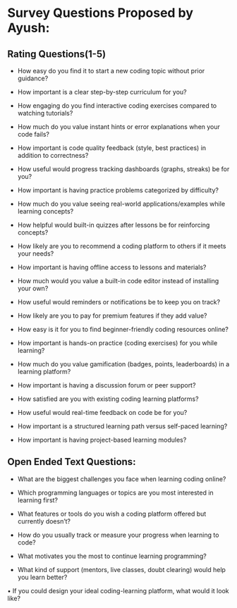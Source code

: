 # Survey Questions Proposed by Ayush:
## Rating Questions(1-5)
-	How easy do you find it to start a new coding topic without prior guidance?

-	How important is a clear step-by-step curriculum for you?

-	How engaging do you find interactive coding exercises compared to watching tutorials?

-	How much do you value instant hints or error explanations when your code fails?

-	How important is code quality feedback (style, best practices) in addition to correctness?

-	How useful would progress tracking dashboards (graphs, streaks) be for you?

-	How important is having practice problems categorized by difficulty?

-	How much do you value seeing real-world applications/examples while learning concepts?

-	How helpful would built-in quizzes after lessons be for reinforcing concepts?

-	How likely are you to recommend a coding platform to others if it meets your needs?

-	How important is having offline access to lessons and materials?

-	How much would you value a built-in code editor instead of installing your own?

-	How useful would reminders or notifications be to keep you on track?

-	How likely are you to pay for premium features if they add value?

-	How easy is it for you to find beginner-friendly coding resources online?

-	How important is hands-on practice (coding exercises) for you while learning?

-	How much do you value gamification (badges, points, leaderboards) in a learning platform?

-	How important is having a discussion forum or peer support?

-	How satisfied are you with existing coding learning platforms?

-	How useful would real-time feedback on code be for you?

-	How important is a structured learning path versus self-paced learning?

-	How important is having project-based learning modules?

## Open Ended Text Questions:


-	What are the biggest challenges you face when learning coding online?

-	Which programming languages or topics are you most interested in learning first?

-	What features or tools do you wish a coding platform offered but currently doesn’t?

-	How do you usually track or measure your progress when learning to code?

-	What motivates you the most to continue learning programming?

-	What kind of support (mentors, live classes, doubt clearing) would help you learn better?

•	If you could design your ideal coding-learning platform, what would it look like?

